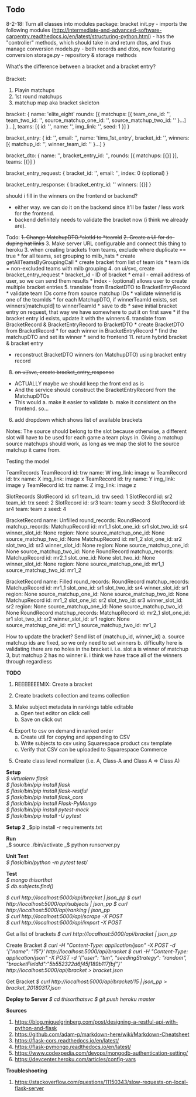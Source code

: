 Todo
----
8-2-18: Turn all classes into modules
package: bracket
    init.py
        - imports the following modules (http://intermediate-and-advanced-software-carpentry.readthedocs.io/en/latest/structuring-python.html)
        - has the "controller" methods, which should take in and return dtos, and thus manage conversion
    models.py - both records and dtos, now featuring conversion
    storage.py - repository & storage methods


  
What's the difference between a bracket and a bracket entry?  
<br>Bracket:
1. Playin matchups
2. 1st round matchups
3. matchup map aka bracket skeleton

bracket: {
    name: 'elite_eight'
    rounds: [{
        matchups: [{
            team_one_id: '',
            team_two_id: '',
            source_matchup_one_id: '',
            source_matchup_two_id: ''
        }...]
    }...],
    teams: [{
        id: '',
        name: '',
        img_link: '',
        seed: 1
    }]
}

bracket_entry: {
    id: '',
    email: '',
    name: 'tims_1st_entry',
    bracket_id: '',
    winners: [{
        matchup_id: '',
        winner_team_id: ''
    }...]
}

bracket_dto: {
    name: '',
    bracket_entry_id: '',
    rounds: [{
        matchups: [{}]
    }],
    teams: [{}]
}

bracket_entry_request: {
    bracket_id: '',
    email: '',
    index: 0 (optional)
}

bracket_entry_response: {
    bracket_entry_id: ''
    winners: [{}]
}

should i fill in the winners on the frontend or backend?
* either way. we can do it on the backend since it'll be faster / less work for the frontend.
* backend definitely needs to validate the bracket now (i think we already are).



Todo:
~~1. Change MatchupDTO.*slotId to *teamId~~
~~2. Create a UI for de-duping hat links~~
3. Make server URL configurable and connect this thing to heroku
3. when creating brackets from teams, exclude where duplicate == true
    * for all teams, set grouping to milb_hats
    * create getAllTeamsByGroupingCall
    * create bracket from list of team ids
        * team ids = non-excluded teams with milb grouping
4. on ui/svc, create bracket_entry_request
    * bracket_id - ID of bracket
    * email - email address of user, so we can send them results
    * index - (optional) allows user to create multiple bracket entries
5. translate from BracketDTO to BracketEntryRecord
    * validate team IDs come from source matchup IDs
    * validate winnerId is one of the teamIds
    * for each MatchupDTO, if winnerTeamId exists, set winners[matchupId] to winnerTeamId
    * save to db
        * save initial bracket entry on request, that way we have somewhere to put it on first save
        * if the bracket entry id exists, update it with the winners
6. translate from BracketRecord & BracketEntryRecord to BracketDTO
    * create BracketDTO from BracketRecord
    * for each winner in BracketEntryRecord
        * find the matchupDTO and set its winner
    * send to frontend
11. return hybrid bracket & bracket entry
* reconstruct BracketDTO winners (on MatchupDTO) using bracket entry record


8. ~~on ui/svc, create bracket_entry_response~~
* ACTUALLY maybe we should keep the front end as is
* And the service should construct the BracketEntryRecord from the MatchupDTOs
* This would
a. make it easier to validate
b. make it consistent on the frontend. so...


6. add dropdown which shows list of available brackets

Notes:
The source should belong to the slot because otherwise, a different slot will have
to be used for each game a team plays in.
Giving a matchup source matchups should work, as long as we map the slot to the
source matchup it came from.

Testing the model

TeamRecords
    TeamRecord
        id: trw
        name: W
        img_link: image w
    TeamRecord
        id: trx
        name: X
        img_link: image x
    TeamRecord
        id: try
        name: Y
        img_link: image y
    TeamRecord
        id: trz
        name: Z
        img_link: image z
        
SlotRecords
    SlotRecord
        id: sr1
        team_id: trw
        seed: 1
    SlotRecord
        id: sr2
        team_id: trx
        seed: 2
    SlotRecord
        id: sr3
        team: team y
        seed: 3
    SlotRecord
        id: sr4
        team: team z
        seed: 4

BracketRecord
    name: Unfilled
    round_records:
        RoundRecord
            matchup_records:
                MatchupRecord
                    id: mr1_1
                    slot_one_id: sr1
                    slot_two_id: sr4
                    winner_slot_id: None
                    region: None
                    source_matchup_one_id: None
                    source_matchup_two_id: None
                MatchupRecord
                    id: mr1_2
                    slot_one_id: sr2
                    slot_two_id: sr3
                    winner_slot_id: None
                    region: None
                    source_matchup_one_id: None
                    source_matchup_two_id: None
        RoundRecord
            matchup_records:
                MatchupRecord
                    id: mr2_1
                    slot_one_id: None
                    slot_two_id: None
                    winner_slot_id: None
                    region: None
                    source_matchup_one_id: mr1_1
                    source_matchup_two_id: mr1_2

BracketRecord
    name: Filled
    round_records:
        RoundRecord
            matchup_records:
                MatchupRecord
                    id: mr1_1
                    slot_one_id: sr1
                    slot_two_id: sr4
                    winner_slot_id: sr1
                    region: None
                    source_matchup_one_id: None
                    source_matchup_two_id: None
                MatchupRecord
                    id: mr1_2
                    slot_one_id: sr2
                    slot_two_id: sr3
                    winner_slot_id: sr2
                    region: None
                    source_matchup_one_id: None
                    source_matchup_two_id: None
        RoundRecord
            matchup_records:
                MatchupRecord
                    id: mr2_1
                    slot_one_id: sr1
                    slot_two_id: sr2
                    winner_slot_id: sr1
                    region: None
                    source_matchup_one_id: mr1_1
                    source_matchup_two_id: mr1_2
        
        
                    
              
                    
        

How to update the bracket?
Send list of (matchup_id, winner_id)
    a. source matchup ids are fixed, so we only need to set winners
    b. difficulty here is validating there are no holes in the bracket
        i. i.e. slot a is winner of matchup 3, but matchup 2 has no winner
        ii. i think we have trace all of the winners through regardless


**TODO**  
1. REEEEEEEMIX: Create a bracket  
1. Create brackets collection and teams collection


1. Make subject metadata in rankings table editable  
a. Open text editor on click cell  
b. Save on click out   
1. Export to csv on demand in ranked order  
a. Create util for copying and appending to CSV  
b. Write subjects to csv using Squarespace product csv template  
c. Verify that CSV can be uploaded to Squarespace Commerce
1. Create class level normalizer (i.e. A, Class-A and Class A => Class A)
  
**Setup**  
_$ virtualenv flask_  
_$ flask/bin/pip install flask_  
_$ flask/bin/pip install flask-restful_  
_$ flask/bin/pip install flask_cors_  
_$ flask/bin/pip install Flask-PyMongo_  
_$ flask/bin/pip install pytest-mock_  
_$ flask/bin/pip install -U pytest_  

**Setup 2**
_$pip install -r requirements.txt


**Run**  
_$ source ./bin/activate
_$ python runserver.py  

**Unit Test**  
_$ flask/bin/python -m pytest test/_  

**Test**  
_$ mongo thisorthat_  
_$ db.subjects.find()_  

_$ curl http://localhost:5000/api/bracket | json_pp_
_$ curl http://localhost:5000/api/subjects | json_pp_
_$ curl http://localhost:5000/api/ranking | json_pp_  
_$ curl http://localhost:5000/api/scrape -X POST_   
_$ curl http://localhost:5000/api/import -X POST_

Get a list of brackets
_$ curl http://localhost:5000/api/bracket | json_pp_

Create Bracket
_$ curl -H "Content-Type: application/json" -X POST -d '{"name": "15"}' http://localhost:5000/api/bracket_
_$ curl -H "Content-Type: application/json" -X POST -d '{"user": "tim", "seedingStrategy": "random", "bracketFieldId":"5b552322d6f45f189b117fbf"}' http://localhost:5000/api/bracket > bracket.json_

Get Bracket
_$ curl http://localhost:5000/api/bracket/15 | json_pp > bracket_20180317.json_

**Deploy to Server**
_$ cd thisorthatsvc_
_$ git push heroku master_



**Sources**
1. https://blog.miguelgrinberg.com/post/designing-a-restful-api-with-python-and-flask
2. https://github.com/adam-p/markdown-here/wiki/Markdown-Cheatsheet
3. https://flask-cors.readthedocs.io/en/latest/
4. https://flask-pymongo.readthedocs.io/en/latest/
5. https://www.codexpedia.com/devops/mongodb-authentication-setting/
6. https://devcenter.heroku.com/articles/config-vars

**Troubleshooting**
1. https://stackoverflow.com/questions/11150343/slow-requests-on-local-flask-server
